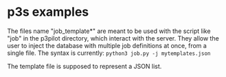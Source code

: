 # p3s examples

The files name "job_template*" are meant to be used with the script
like "job" in the p3pilot directory, which interact with the server.
They allow the user to inject the database with multiple job
definitions at once, from a single file. The syntax is currently:
`
python3 job.py -j mytemplates.json
`

The template file is supposed to represent a JSON list.
